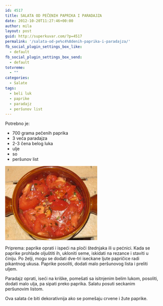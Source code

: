 ```yaml
---
id: 4517
title: SALATA OD PEČENIH PAPRIKA I PARADAJZA
date: 2012-10-20T11:27:46+00:00
author: mila
layout: post
guid: http://superkuvar.com/?p=4517
permalink: '/salata-od-pe%c4%8denih-paprika-i-paradajza/'
fb_social_plugin_settings_box_like:
  - default
fb_social_plugin_settings_box_send:
  - default
totvreme:
  - ""
categories:
  - Salate
tags:
  - beli luk
  - paprike
  - paradajz
  - peršunov list
---
```

Potrebno je:

  * 700 grama pečenih paprika
  * 3 veća paradajza
  * 2-3 čena belog luka
  * ulje
  * so
  * peršunov list

<img class="alignnone size-medium wp-image-4518" title="Salata od pecenih paprika i paradajza" src="/wp-content/uploads/2012/10/Salata-od-pecenih-paprika-i-paradajza-e1350554484123-300x241.jpg" alt="" width="300" height="241" /> 

Priprema: paprike oprati i ispeći na ploči štednjaka ili u pećnici. Kada se paprike prohlade oljuštiti ih, ukloniti seme, iskidati na rezance i staviti u činiju. Po želji, mogu se dodati dve-tri iseckane ljute papričice radi pikantnog ukusa. Paprike posoliti, dodati malo peršunovog lista i preliti uljem.

Paradajz oprati, iseći na kriške, pomešati sa isitnjenim belim lukom, posoliti, dodati malo ulja, pa sipati preko paprika. Salatu posuti seckanim peršunovim listom.

Ova salata će biti dekorativnija ako se pomešaju crvene i žute paprike.

&nbsp;